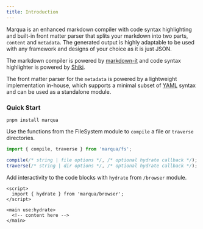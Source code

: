 ```yaml
---
title: Introduction
---
```


Marqua is an enhanced markdown compiler with code syntax highlighting and built-in front matter parser that splits your markdown into two parts, `content` and `metadata`. The generated output is highly adaptable to be used with any framework and designs of your choice as it is just JSON.

The markdown compiler is powered by [markdown-it](https://github.com/markdown-it/markdown-it) and code syntax highlighter is powered by [Shiki](https://github.com/shikijs/shiki).

The front matter parser for the `metadata` is powered by a lightweight implementation in-house, which supports a minimal subset of [YAML](https://yaml.org/) syntax and can be used as a standalone module.

### Quick Start

```
pnpm install marqua
```

Use the functions from the FileSystem module to `compile` a file or `traverse` directories.

```javascript
import { compile, traverse } from 'marqua/fs';

compile(/* string | file options */, /* optional hydrate callback */);
traverse(/* string | dir options */, /* optional hydrate callback */);
```

Add interactivity to the code blocks with `hydrate` from `/browser` module.

```svelte
<script>
  import { hydrate } from 'marqua/browser';
</script>

<main use:hydrate>
  <!-- content here -->
</main>
```
